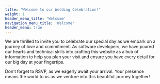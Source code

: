 ```yaml
---
title: 'Welcome to our Wedding Celebration!'
weight: 1
header_menu_title: 'Welcome'
navigation_menu_title: 'Welcome'
header_menu: true
---
```


We are thrilled to invite you to celebrate our special day as we embark on a journey of love and commitment.
As software developers, we have poured our hearts and technical skills into crafting this website as a hub of information to help you plan your visit and ensure you have every detail for our big day at your fingertips.

Don't forget to RSVP, as we eagerly await your arrival.
Your presence means the world to us as we venture into this beautiful journey together!
